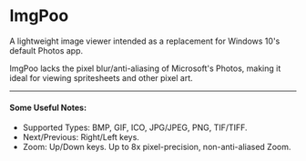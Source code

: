 # ImgPoo
A lightweight image viewer intended as a replacement for Windows 10's default 
Photos app. 

ImgPoo lacks the pixel blur/anti-aliasing of Microsoft's Photos, making it 
ideal for viewing spritesheets and other pixel art.

---

#### Some Useful Notes:
- Supported Types: BMP, GIF, ICO, JPG/JPEG, PNG, TIF/TIFF.
- Next/Previous: Right/Left keys.
- Zoom: Up/Down keys. Up to 8x pixel-precision, non-anti-aliased Zoom.